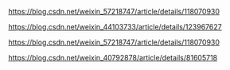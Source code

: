 https://blog.csdn.net/weixin_57218747/article/details/118070930

https://blog.csdn.net/weixin_44103733/article/details/123967627

https://blog.csdn.net/weixin_57218747/article/details/118070930

https://blog.csdn.net/weixin_40792878/article/details/81605718





